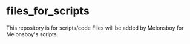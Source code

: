 # files_for_scripts
This repository is for scripts/code
Files will be added by Melonsboy for Melonsboy's scripts.

